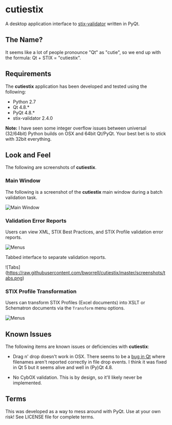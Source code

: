 # cutiestix

A desktop application interface to [stix-validator](https://pypi.python.org/pypi/stix-validator) 
written in PyQt. 

## The Name?
It seems like a lot of people pronounce "Qt" as "cutie", so we end up with the 
formula: Qt + STIX = "cutiestix".

## Requirements
The **cutiestix** application has been developed and tested using the following:

* Python 2.7
* Qt 4.8.*
* PyQt 4.8.*
* stix-validator 2.4.0

**Note:** I have seen some integer overflow issues between universal (32/64bit)
Python builds on OSX and 64bit Qt/PyQt. Your best bet is to stick with 32bit 
everything.

## Look and Feel
The following are screenshots of **cutiestix**.

### Main Window
The following is a screenshot of the **cutiestix** main window during a batch
validation task.  

![Main Window](https://raw.githubusercontent.com/bworrell/cutiestix/master/screenshots/mainwindow_during.png)

### Validation Error Reports
Users can view XML, STIX Best Practices, and STIX Profile validation error reports.

![Menus](https://raw.githubusercontent.com/bworrell/cutiestix/master/screenshots/menus.png)


Tabbed interface to separate validation reports.  

![Tabs] (https://raw.githubusercontent.com/bworrell/cutiestix/master/screenshots/tabs.png)

### STIX Profile Transformation
Users can transform STIX Profiles (Excel documents) into XSLT or Schematron 
documents via the `Transform` menu options.

![Menus](https://raw.githubusercontent.com/bworrell/cutiestix/master/screenshots/transform.png)

## Known Issues
The following items are known issues or deficiencies with **cutiestix**:

* Drag n' drop doesn't work in OSX. There seems to be a [bug in Qt](https://bugreports.qt.io/browse/QTBUG-40449) 
  where filenames aren't reported correctly in file drop events. I think it 
  was fixed in Qt 5 but it seems alive and well in (Py)Qt 4.8.
  
* No CybOX validation. This is by design, so it'll likely never be implemented.

## Terms
This was developed as a way to mess around with PyQt. Use at your own risk! 
See LICENSE file for complete terms.

